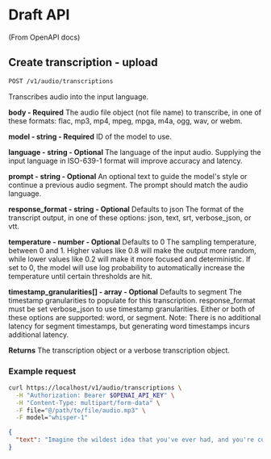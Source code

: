 # Draft API

(From OpenAPI docs)

## Create transcription - upload

```html
POST /v1/audio/transcriptions
```

Transcribes audio into the input language.

**body - Required**
The audio file object (not file name) to transcribe, in one of these formats: flac, mp3, mp4, mpeg, mpga, m4a, ogg, wav, or webm.

**model - string - Required**
ID of the model to use.

**language - string - Optional**
The language of the input audio. Supplying the input language in ISO-639-1 format will improve accuracy and latency.

**prompt - string - Optional**
An optional text to guide the model's style or continue a previous audio segment. The prompt should match the audio language.

**response_format - string - Optional**
Defaults to json
The format of the transcript output, in one of these options: json, text, srt, verbose_json, or vtt.

**temperature - number - Optional**
Defaults to 0
The sampling temperature, between 0 and 1. Higher values like 0.8 will make the output more random, while lower values like 0.2 will make it more focused and deterministic. If set to 0, the model will use log probability to automatically increase the temperature until certain thresholds are hit.

**timestamp_granularities[] - array - Optional**
Defaults to segment
The timestamp granularities to populate for this transcription. response_format must be set verbose_json to use timestamp granularities. Either or both of these options are supported: word, or segment. Note: There is no additional latency for segment timestamps, but generating word timestamps incurs additional latency.

**Returns**
The transcription object or a verbose transcription object.

### Example request

```bash
curl https://localhost/v1/audio/transcriptions \
  -H "Authorization: Bearer $OPENAI_API_KEY" \
  -H "Content-Type: multipart/form-data" \
  -F file="@/path/to/file/audio.mp3" \
  -F model="whisper-1"
```

```json
{
  "text": "Imagine the wildest idea that you've ever had, and you're curious about how it might scale to something that's a 100, a 1,000 times bigger. This is a place where you can get to do that."
}
```
